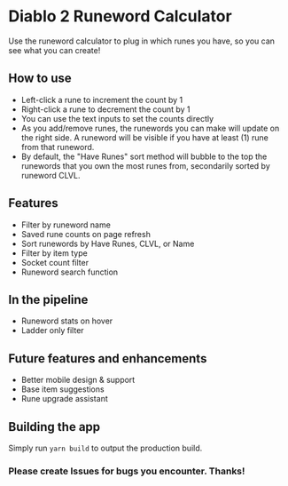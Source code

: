 # Diablo 2 Runeword Calculator
Use the runeword calculator to plug in which runes you have, so you can see what you can create!

## How to use
- Left-click a rune to increment the count by 1
- Right-click a rune to decrement the count by 1
- You can use the text inputs to set the counts directly
- As you add/remove runes, the runewords you can make will update on the right side. A runeword will be visible if you have at least (1) rune from that runeword.
- By default, the "Have Runes" sort method will bubble to the top the runewords that you own the most runes from, secondarily sorted by runeword CLVL.

## Features
- Filter by runeword name
- Saved rune counts on page refresh
- Sort runewords by Have Runes, CLVL, or Name
- Filter by item type
- Socket count filter
- Runeword search function

## In the pipeline
- Runeword stats on hover
- Ladder only filter

## Future features and enhancements
- Better mobile design & support
- Base item suggestions
- Rune upgrade assistant

## Building the app
Simply run `yarn build` to output the production build.

### Please create Issues for bugs you encounter. Thanks!